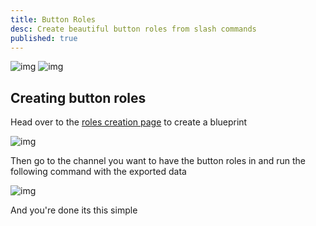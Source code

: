 ```yaml
---
title: Button Roles
desc: Create beautiful button roles from slash commands
published: true
---
```


![img](/assets/roles-button.png)
![img](/assets/roles-dropdown.png)

## Creating button roles

Head over to the [roles creation page](/roles) to create a blueprint

![img](/assets/button-site.png)

Then go to the channel you want to have the button roles in and run the following command with the exported data

![img](/assets/button-command.png)

And you're done its this simple
